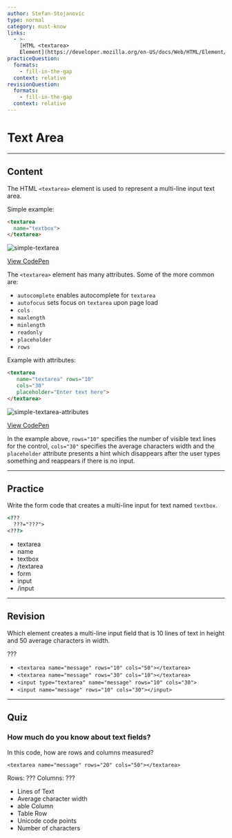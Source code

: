 ```yaml
---
author: Stefan-Stojanovic
type: normal
category: must-know
links:
  - >-
    [HTML <textarea>
    Element](https://developer.mozilla.org/en-US/docs/Web/HTML/Element/textarea){documentation}
practiceQuestion:
  formats:
    - fill-in-the-gap
  context: relative
revisionQuestion:
  formats:
    - fill-in-the-gap
  context: relative
---
```


# Text Area


---

## Content

The HTML `<textarea>` element is used to represent a multi-line input text area.

Simple example:

```html
<textarea
  name="textbox">
</textarea>
```

![simple-textarea](https://img.enkipro.com/37719384b3886ac680cbe2923df84598.png)

[View CodePen](https://codepen.io/enkidevs/pen/MBJjjz)

The `<textarea>` element has many attributes. Some of the more common are:

- `autocomplete` enables autocomplete for `textarea`
- `autofocus` sets focus on `textarea` upon page load
- `cols`
- `maxlength`
- `minlength`
- `readonly`
- `placeholder`
- `rows`

Example with attributes:

```html
<textarea
   name="textarea" rows="10"
   cols="30"
   placeholder="Enter text here">
</textarea>
```

![simple-textarea-attributes](https://img.enkipro.com/220982fbfdc4e10a71c73e9dd998b001.png)

[View CodePen](https://codepen.io/enkidevs/pen/ajpmme)

In the example above, `rows="10"` specifies the number of visible text lines for the control,  `cols="30"` specifies the average characters width and the `placeholder` attribute presents a hint which disappears after the user types something and reappears if there is no input.


---

## Practice

Write the form code that creates a multi-line input for text named `textbox`.

```html
<???
  ???="???">
<???>
```

- textarea
- name
- textbox
- /textarea
- form
- input
- /input


---

## Revision

Which element creates a multi-line input field that is 10 lines of text in height and 50 average characters in width.

???

- `<textarea name="message" rows="10" cols="50"></textarea>`
- `<textarea name="message" rows="30" cols="10"></textarea>`
- `<input type="textarea" name="message" rows="10" cols="30">`
- `<input name="message" rows="10" cols="30"></input>`


---

## Quiz

### How much do you know about text fields?


In this code, how are rows and columns measured?

`<textarea name="message" rows="20" cols="50"></textarea>`

Rows: ???
Columns: ???

- Lines of Text
- Average character width
- able Column
- Table Row
- Unicode code points
- Number of characters
